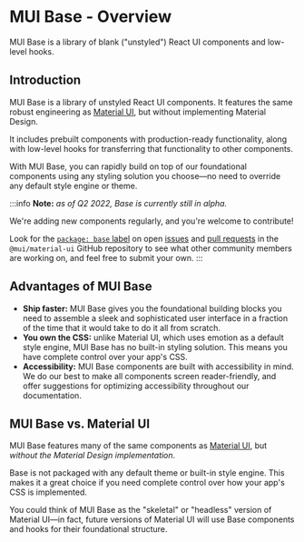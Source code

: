 # MUI Base - Overview

<p class="description">MUI Base is a library of blank ("unstyled") React UI components and low-level hooks.</p>

## Introduction

MUI Base is a library of unstyled React UI components.
It features the same robust engineering as [Material UI](/material-ui/getting-started/overview/), but without implementing Material Design.

It includes prebuilt components with production-ready functionality, along with low-level hooks for transferring that functionality to other components.

With MUI Base, you can rapidly build on top of our foundational components using any styling solution you choose—no need to override any default style engine or theme.

:::info
**Note:** _as of Q2 2022, Base is currently still in alpha._

We're adding new components regularly, and you're welcome to contribute!

Look for the [`package: base` label](https://github.com/mui/material-ui/labels/package%3A%20base) on open [issues](https://github.com/mui/material-ui/issues) and [pull requests](https://github.com/mui/material-ui/pulls) in the `@mui/material-ui` GitHub repository to see what other community members are working on, and feel free to submit your own.
:::

## Advantages of MUI Base

- **Ship faster:** MUI Base gives you the foundational building blocks you need to assemble a sleek and sophisticated user interface in a fraction of the time that it would take to do it all from scratch.
- **You own the CSS:** unlike Material UI, which uses emotion as a default style engine, MUI Base has no built-in styling solution.
  This means you have complete control over your app's CSS.
- **Accessibility:** MUI Base components are built with accessibility in mind.
  We do our best to make all components screen reader-friendly, and offer suggestions for optimizing accessibility throughout our documentation.

## MUI Base vs. Material UI

MUI Base features many of the same components as [Material UI](/material-ui/getting-started/overview), but _without the Material Design implementation_.

Base is not packaged with any default theme or built-in style engine.
This makes it a great choice if you need complete control over how your app's CSS is implemented.

You could think of MUI Base as the "skeletal" or "headless" version of Material UI—in fact, future versions of Material UI will use Base components and hooks for their foundational structure.
